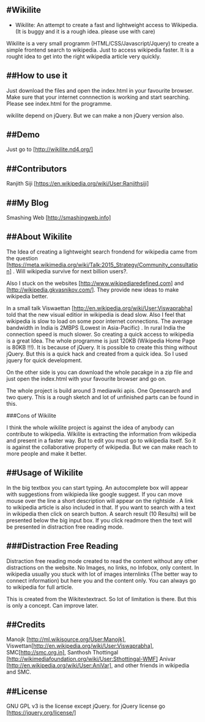 #Wikilite 
----------
- Wikilite: An attempt to create a fast and lightweight access to Wikipedia.
(It is buggy and it is a rough idea. please use with care)

Wikilite is a very small programm (HTML/CSS/Javascript/Jquery) to create a simple frontend search to wikipedia. Just to access wikipedia faster. It is a rought idea to get into the right wikipedia article very quickly.


##How to use it
-------------------
Just download the files and open the index.html in your favourite browser. Make sure that your internet connnection is working and start searching. 
Please see index.html for the programme.

wikilite depend on jQuery. But we can make a non jQuery version also.

##Demo
----
Just go to [http://wikilite.nd4.org/]


##Contributors
-------------------

Ranjith Siji [https://en.wikipedia.org/wiki/User:Ranjithsiji]


##My Blog
-------
Smashing Web [http://smashingweb.info]

##About Wikilite
--------------

The Idea of creating a lightweight search frondend for wikipedia came from the question [https://meta.wikimedia.org/wiki/Talk:2015_Strategy/Community_consultation] . Will wikipedia survive for next billion users?. 

Also I stuck on the websites [http://www.wikipediaredefined.com] and [http://wikipedia.gkvasnikov.com/]. They provide new ideas to make wikipedia better. 

In a small talk Viswaettan [http://en.wikipedia.org/wiki/User:Viswaprabha] told that the new visual editior in wikipedia is dead slow. Also I feel that wikipedia is slow to load on some poor internet connections. The average bandwidth in India is 2MBPS (Lowest in Asia-Pacific) . In rural India the connection speed is much slower. So creating a quick access to wikipedia is a great Idea. The whole programme is just 120KB (Wikipedia Home Page is 80KB !!!). It is because of jQuery. It is possible to create this thing without jQuery. But this is a quick hack and created from a quick idea. So I used jquery for quick development. 

On the other side is you can download the whole pacakge in a zip file and just open the index.html with your favourite browser and go on. 

The whole project is build around 3 mediawiki apis. One Opensearch and two query. This is a rough sketch and lot of unfinished parts can be found in this. 

###Cons of Wikilite

I think the whole wikilite project is against the idea of anybody can contribute to wikipedia. Wikilite is extracting the information from wikipedia and present in a faster way. But to edit you must go to wikipedia itself. So it is against the collaborative property of wikipedia. But we can make reach to more people and make it better. 


##Usage of Wikilite
-----------------
In the big textbox you can start typing. An autocomplete box will appear with suggestions from wikipieda like google suggest. If you can move mouse over the line a short description will appear on the rightside . A link to wikipedia article is also included in that. If you want to search with a text in wikipedia then click on search button. A search result (10 Results) will be presented below the big input box. If you click readmore then the text will be presented in distraction free reading mode.

###Distraction Free Reading
------------------------
Distraction free reading mode created to read the content without any other distractions on the website. No Images, no links, no Infobox, only content. In wikipedia usually you stuck with lot of images internlinks (The better way to connect information) but here you and the content only. You can always go to wikipedia for full article. 

This is created from the Wikitextextract. So lot of limitation is there. But this is only a concept. Can improve later.

##Credits
-------

Manojk [http://ml.wikisource.org/User:Manojk], Viswettan[http://en.wikipedia.org/wiki/User:Viswaprabha], SMC[http://smc.org.in], Santhosh Thottingal [http://wikimediafoundation.org/wiki/User:Sthottingal-WMF] Anivar [http://en.wikipedia.org/wiki/User:AniVar], and other friends in wikipedia and SMC. 

##License
---------

GNU GPL v3 is the license except jQuery. for jQuery license go [https://jquery.org/license/]


